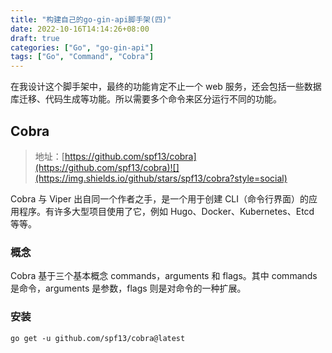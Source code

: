 ```yaml
---
title: "构建自己的go-gin-api脚手架(四)"
date: 2022-10-16T14:14:26+08:00
draft: true
categories: ["Go", "go-gin-api"]
tags: ["Go", "Command", "Cobra"]
---
```


在我设计这个脚手架中，最终的功能肯定不止一个 web 服务，还会包括一些数据库迁移、代码生成等功能。所以需要多个命令来区分运行不同的功能。

## Cobra

> 地址：[https://github.com/spf13/cobra](https://github.com/spf13/cobra)![](https://img.shields.io/github/stars/spf13/cobra?style=social)

Cobra 与 Viper 出自同一个作者之手，是一个用于创建 CLI（命令行界面）的应用程序。有许多大型项目使用了它，例如 Hugo、Docker、Kubernetes、Etcd 等等。

### 概念

Cobra 基于三个基本概念 commands，arguments 和 flags。其中 commands 是命令，arguments 是参数，flags 则是对命令的一种扩展。

### 安装

```shell
go get -u github.com/spf13/cobra@latest
```
